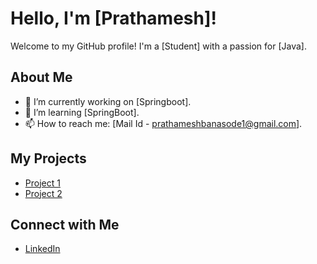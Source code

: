 # Hello, I'm [Prathamesh]!

Welcome to my GitHub profile! I'm a [Student] with a passion for [Java].

## About Me
- 🔭 I’m currently working on [Springboot].
- 🌱 I’m learning [SpringBoot].
- 📫 How to reach me: [Mail Id - prathameshbanasode1@gmail.com].

## My Projects
- [Project 1](link-to-your-project)
- [Project 2](link-to-your-project)

## Connect with Me
- [LinkedIn](https://www.linkedin.com/in/prathamesh-banasode-987426240)

